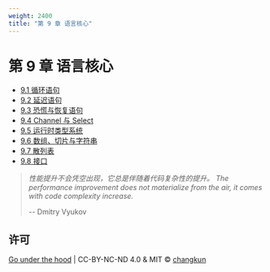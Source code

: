 ```yaml
---
weight: 2400
title: "第 9 章 语言核心"
---
```


# 第 9 章 语言核心

- [9.1 循环语句](./for.md)
- [9.2 延迟语句](./defer.md)
- [9.3 恐慌与恢复语句](./panic.md)
- [9.4 Channel 与 Select](./chan.md)
- [9.5 运行时类型系统](./type.md)
- [9.6 数组、切片与字符串](./slice.md)
- [9.7 散列表](./map.md)
- [9.8 接口](./interface.md)

> _性能提升不会凭空出现，它总是伴随着代码复杂性的提升。_
> _The performance improvement does not materialize from the air, it 
comes with code complexity increase._
>
> -- Dmitry Vyukov

## 许可

[Go under the hood](https://github.com/changkun/go-under-the-hood) | CC-BY-NC-ND 4.0 & MIT &copy; [changkun](https://changkun.de)